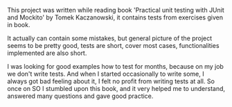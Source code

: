 This project was written while reading book 'Practical unit testing with JUnit and Mockito' by Tomek Kaczanowski,
it contains tests from exercises given in book.

It actually can contain some mistakes, but general picture of the project seems to be pretty good, tests are short,
cover most cases, functionalities implemented are also short.

I was looking for good examples how to test for months, because on my job we don't write tests.
And when I started occasionally to write some, I always got bad feeling about it, I felt no profit from writing
tests at all. So once on SO I stumbled upon this book, and it very helped me to understand, answered 
many questions and gave good practice.


